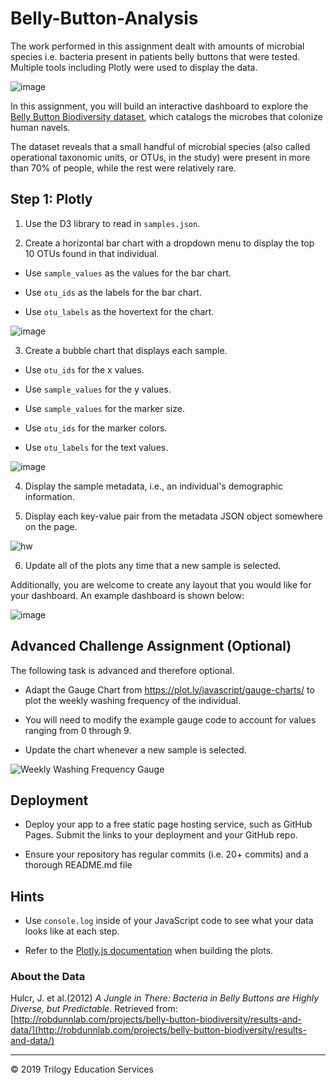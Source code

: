 # Belly-Button-Analysis
The work performed in this assignment dealt with amounts of microbial species i.e. bacteria present in patients belly buttons that were tested.  Multiple tools including Plotly were used to display the data.

![image](https://user-images.githubusercontent.com/69222103/109903900-6fdc0580-7c6a-11eb-8d28-a5ca5a1b291c.png)


In this assignment, you will build an interactive dashboard to explore the [Belly Button Biodiversity dataset](http://robdunnlab.com/projects/belly-button-biodiversity/), which catalogs the microbes that colonize human navels.

The dataset reveals that a small handful of microbial species (also called operational taxonomic units, or OTUs, in the study) were present in more than 70% of people, while the rest were relatively rare.

## Step 1: Plotly

1. Use the D3 library to read in `samples.json`.

2. Create a horizontal bar chart with a dropdown menu to display the top 10 OTUs found in that individual.

* Use `sample_values` as the values for the bar chart.

* Use `otu_ids` as the labels for the bar chart.

* Use `otu_labels` as the hovertext for the chart.

![image](https://user-images.githubusercontent.com/69222103/109903982-8b471080-7c6a-11eb-98ac-f998a2f74353.png)

3. Create a bubble chart that displays each sample.

* Use `otu_ids` for the x values.

* Use `sample_values` for the y values.

* Use `sample_values` for the marker size.

* Use `otu_ids` for the marker colors.

* Use `otu_labels` for the text values.

![image](https://user-images.githubusercontent.com/69222103/109904002-94d07880-7c6a-11eb-90e2-0d6eda9cb4fc.png)


4. Display the sample metadata, i.e., an individual's demographic information.

5. Display each key-value pair from the metadata JSON object somewhere on the page.

![hw](Images/hw03.png)

6. Update all of the plots any time that a new sample is selected.

Additionally, you are welcome to create any layout that you would like for your dashboard. An example dashboard is shown below:

![image](https://user-images.githubusercontent.com/69222103/109904036-a0bc3a80-7c6a-11eb-8d7a-1c0b926916bd.png)


## Advanced Challenge Assignment (Optional)

The following task is advanced and therefore optional.

* Adapt the Gauge Chart from <https://plot.ly/javascript/gauge-charts/> to plot the weekly washing frequency of the individual.

* You will need to modify the example gauge code to account for values ranging from 0 through 9.

* Update the chart whenever a new sample is selected.

![Weekly Washing Frequency Gauge](Images/gauge.png)

## Deployment

* Deploy your app to a free static page hosting service, such as GitHub Pages. Submit the links to your deployment and your GitHub repo.

* Ensure your repository has regular commits (i.e. 20+ commits) and a thorough README.md file

## Hints

* Use `console.log` inside of your JavaScript code to see what your data looks like at each step.

* Refer to the [Plotly.js documentation](https://plot.ly/javascript/) when building the plots.

### About the Data

Hulcr, J. et al.(2012) _A Jungle in There: Bacteria in Belly Buttons are Highly Diverse, but Predictable_. Retrieved from: [http://robdunnlab.com/projects/belly-button-biodiversity/results-and-data/](http://robdunnlab.com/projects/belly-button-biodiversity/results-and-data/)

- - -

© 2019 Trilogy Education Services
